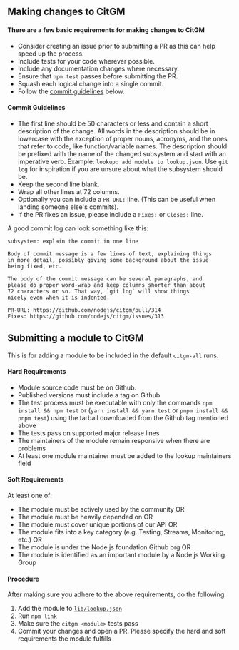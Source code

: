 ## Making changes to CitGM

#### There are a few basic requirements for making changes to CitGM

- Consider creating an issue prior to submitting a PR as this can help speed up
  the process.
- Include tests for your code wherever possible.
- Include any documentation changes where necessary.
- Ensure that `npm test` passes before submitting the PR.
- Squash each logical change into a single commit.
- Follow the [commit guidelines](#commit-guidelines) below.

#### Commit Guidelines

- The first line should be 50 characters or less and contain a short description
  of the change. All words in the description should be in lowercase with the
  exception of proper nouns, acronyms, and the ones that refer to code, like
  function/variable names. The description should be prefixed with the name of
  the changed subsystem and start with an imperative verb. Example:
  `lookup: add module to lookup.json`. Use `git log` for inspiration if you are
  unsure about what the subsystem should be.
- Keep the second line blank.
- Wrap all other lines at 72 columns.
- Optionally you can include a `PR-URL:` line. (This can be useful when landing
  someone else's commits).
- If the PR fixes an issue, please include a `Fixes:` or `Closes:` line.

A good commit log can look something like this:

```
subsystem: explain the commit in one line

Body of commit message is a few lines of text, explaining things
in more detail, possibly giving some background about the issue
being fixed, etc.

The body of the commit message can be several paragraphs, and
please do proper word-wrap and keep columns shorter than about
72 characters or so. That way, `git log` will show things
nicely even when it is indented.

PR-URL: https://github.com/nodejs/citgm/pull/314
Fixes: https://github.com/nodejs/citgm/issues/313
```

## Submitting a module to CitGM

This is for adding a module to be included in the default `citgm-all` runs.

#### Hard Requirements

- Module source code must be on Github.
- Published versions must include a tag on Github
- The test process must be executable with only the commands
  `npm install && npm test` or (`yarn install && yarn test`
  or `pnpm install && pnpm test`) using the tarball
  downloaded from the Github tag mentioned above
- The tests pass on supported major release lines
- The maintainers of the module remain responsive when there are problems
- At least one module maintainer must be added to the lookup maintainers field

#### Soft Requirements

At least one of:

- The module must be actively used by the community OR
- The module must be heavily depended on OR
- The module must cover unique portions of our API OR
- The module fits into a key category (e.g. Testing, Streams, Monitoring, etc.)
  OR
- The module is under the Node.js foundation Github org OR
- The module is identified as an important module by a Node.js Working Group

#### Procedure

After making sure you adhere to the above requirements, do the following:

1. Add the module to
   [`lib/lookup.json`](https://github.com/nodejs/citgm/blob/HEAD/lib/lookup.json)
1. Run `npm link`
1. Make sure the `citgm <module>` tests pass
1. Commit your changes and open a PR. Please specify the hard and soft
   requirements the module fulfills

